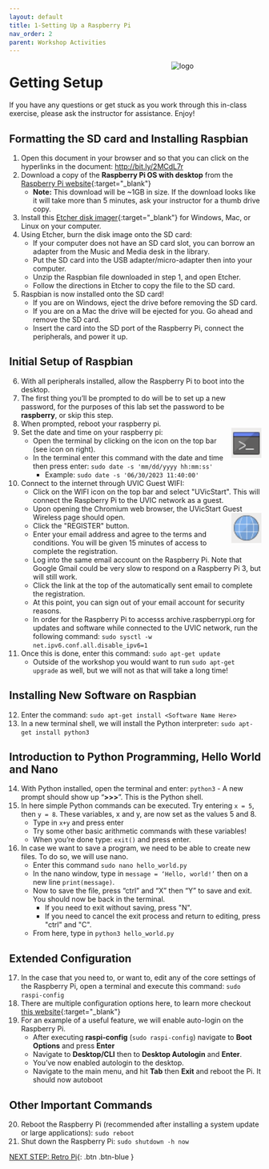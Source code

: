 ```yaml
---
layout: default
title: 1-Setting Up a Raspberry Pi
nav_order: 2
parent: Workshop Activities
---
```


<img src="images/logo.png" alt="logo" style="float:right;width:180px;">

# Getting Setup
If you have any questions or get stuck as you work through this in-class exercise, please ask the instructor for assistance. Enjoy!

## Formatting the SD card and Installing Raspbian
1.  Open this document in your browser and so that you can click on the hyperlinks in the document: http://bit.ly/2MCdL7r
2.  Download a copy of the **Raspberry Pi OS with desktop** from the [Raspberry Pi website](https://www.raspberrypi.com/software/operating-systems/){:target="_blank"}
    -   **Note:** This download will be ~1GB in size. If the download looks like it will take more than 5 minutes, ask your instructor for a thumb drive copy.
3.  Install this [Etcher disk imager](https://www.balena.io/etcher/){:target="_blank"} for Windows, Mac, or Linux on your computer.
4.  Using Etcher, burn the disk image onto the SD card:
    -   If your computer does not have an SD card slot, you can borrow an adapter from the Music and Media desk in the library.
    -   Put the SD card into the USB adapter/micro-adapter then into your computer.
    -   Unzip the Raspbian file downloaded in step 1, and open Etcher.
    -   Follow the directions in Etcher to copy the file to the SD card.
5.  Raspbian is now installed onto the SD card!
    -   If you are on Windows, eject the drive before removing the SD card.
    -   If you are on a Mac the drive will be ejected for you. Go ahead and remove the SD card.
    -   Insert the card into the SD port of the Raspberry Pi, connect the peripherals, and power it up.

## Initial Setup of Raspbian
6.  With all peripherals installed, allow the Raspberry Pi to boot into the desktop.
7.  The first thing you’ll be prompted to do will be to set up a new password, for the purposes of this lab set the password to be **raspberry**, or skip this step.
8.  When prompted, reboot your raspberry pi.
9.  Set the date and time on your raspberry pi: <img src="images/act-1/terminal-icon.png" alt="console icon" style="float:right;width:60px;">
    -   Open the terminal by clicking on the icon on the top bar (see icon on right).
    -   In the terminal enter this command with the date and time then press enter: `sudo date -s 'mm/dd/yyyy hh:mm:ss'`
        -   Example: `sudo date -s '06/30/2023 11:40:00'`
10.  Connect to the internet through UVIC Guest WIFI:
     -   Click on the WIFI icon on the top bar and select "UVicStart". This will connect the Raspberry Pi to the UVIC network as a guest.
     -   Upon opening the Chromium web browser, the UVicStart Guest Wireless page should open. <img src="images/act-1/chromium-icon.png" alt="globe icon" style="float:right;width:60px;">
     -   Click the "REGISTER" button.
     -   Enter your email address and agree to the terms and conditions. You will be given 15 minutes of access to complete the registration.
     -   Log into the same email account on the Raspberry Pi. Note that Google Gmail could be very slow to respond on a Raspberry Pi 3, but will still work.
     -   Click the link at the top of the automatically sent email to complete the registration.
     -   At this point, you can sign out of your email account for security reasons.
     -   In order for the Raspberry Pi to accesss archive.raspberrypi.org for updates and software while connected to the UVIC network, run the following command: `sudo sysctl -w net.ipv6.conf.all.disable_ipv6=1`
11.  Once this is done, enter this command: `sudo apt-get update`
     -   Outside of the workshop you would want to run `sudo apt-get upgrade` as well, but we will not as that will take a long time!

## Installing New Software on Raspbian
12.  Enter the command: `sudo apt-get install <Software Name Here>`
13.  In a new terminal shell, we will install the Python interpreter: `sudo apt-get install python3`

## Introduction to Python Programming, Hello World and Nano
14.  With Python installed, open the terminal and enter: `python3`
    -   A new prompt should show up “**\>\>\>**”. This is the Python shell.
15.  In here simple Python commands can be executed. Try entering `x = 5`, then `y = 8`. These variables, x and y, are now set as the values 5 and 8.
     -   Type in `x+y` and press enter
     -   Try some other basic arithmetic commands with these variables!
     -   When you’re done type: `exit()` and press enter.
16.  In case we want to save a program, we need to be able to create new files. To do so, we will use nano.
     -   Enter this command `sudo nano hello_world.py`
     -   In the nano window, type in `message = ‘Hello, world!’` then on a new line `print(message)`.
     -   Now to save the file, press “ctrl” and “X” then “Y” to save and exit. You should now be back in the terminal.
         - If you need to exit without saving, press "N".
         - If you need to cancel the exit process and return to editing, press "ctrl" and "C".
     -   From here, type in `python3 hello_world.py`

## Extended Configuration
17.  In the case that you need to, or want to, edit any of the core settings of the Raspberry Pi, open a terminal and execute this command: `sudo raspi-config`
18.  There are multiple configuration options here, to learn more checkout [this website](https://elinux.org/RPi_raspi-config){:target="_blank"}
19.  For an example of a useful feature, we will enable auto-login on the Raspberry Pi.
     -   After executing **raspi-config** (`sudo raspi-config`) navigate to **Boot Options** and press **Enter**
     -   Navigate to **Desktop/CLI** then to **Desktop Autologin** and **Enter**.
     -   You’ve now enabled autologin to the desktop.
     -   Navigate to the main menu, and hit **Tab** then **Exit** and reboot the Pi. It should now autoboot

## Other Important Commands
20.  Reboot the Raspberry Pi (recommended after installing a system update or large applications): `sudo reboot`
21.  Shut down the Raspberry Pi: `sudo shutdown -h now`

<!--
## Projects
Pick some projects!
   -   [Kiosk Computer](http://bit.ly/2ryOD9G){:target="_blank"}
   -   [Temp Log](http://bit.ly/38NjrnG){:target="_blank"}
   -   [Headless RbPi](http://bit.ly/3afHkoH){:target="_blank"}
   -   [Lakka Retro Gaming Computer](http://bit.ly/33CDwL7){:target="_blank"}
   -   [C64 Disk Hack](http://bit.ly/2O7ajSP){:target="_blank"}
   -   Or go to **Start Menu > Help > Projects** on the Raspberry Pi to view a list of projects in the Chromium web browser.
-->

[NEXT STEP: Retro Pi](act-2.html){: .btn .btn-blue }
